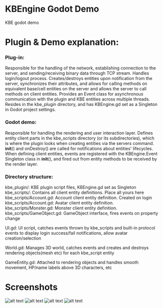 # KBEngine Godot Demo

KBE godot demo

# Plugin & Demo explanation:

### Plug-in:
	
Responsible for the handling of the network, establishing connection to 
the server, and sending/receiving binary data through TCP stream. 
Handles login/logout process. Creates/destroys entities upon
notification from the server, synchronizes their attributes, and allows 
for calling methods on equivalent base/cell entities on the server and 
allows the server to call methods on client entities. Provides an Event 
class for asynchronous communication with the plugin and KBE entities across multiple threads. Resides in the
kbe_plugin directory, and has KBEngine.gd set as a Singleton in 
Godot project settings.

### Godot demo:

Responsible for handling the rendering and user 
interaction layer. Defines entity client parts in the kbe_scripts 
directory (or its subdirectories), which is where the plugin looks
when creating entities via the servers command. __init__() and 
onDestroy() are called for notifications about entities' lifecycles.
When defining client entities, events are registered with the 
KBEngine.Event Singleton class in __init__(), and fired out from
entity methods to be received by the render layer.
	
### Directory structure:
	
kbe_plugin/: KBE plugin script files, KBEngine.gd set as Singleton
kbe_scripts/: Contains all client entity definitions. Place all yours here
kbe_scripts/Account.gd: Account client entity definition. Created on login
kbe_scripts/Account.gd: Avatar client entity definition.
kbe_scripts/Monster.gd: Monster client entity definition.
kbe_scripts/GameObject.gd: GameObject interface, fires events on property change

UI.gd:
UI script, catches events thrown by kbe_scripts and built-in 
protocol events to display login success/fail notifications, allow 
avatar creation/selection

World.gd:
Manages 3D world, catches events and creates and destroys rendering 
objects(mesh etc) for each kbe_script entity

GameEntity.gd:
Attached to rendering objects and handles smooth movement, HP/name 
labels above 3D characters, etc

# Screenshots

![alt text](https://raw.githubusercontent.com/krogank9/kbe_godot_demo/master/screenshot1.png)
![alt text](https://raw.githubusercontent.com/krogank9/kbe_godot_demo/master/screenshot2.png)
![alt text](https://raw.githubusercontent.com/krogank9/kbe_godot_demo/master/screenshot3.png)
![alt text](https://raw.githubusercontent.com/krogank9/kbe_godot_demo/master/screenshot4.png)
